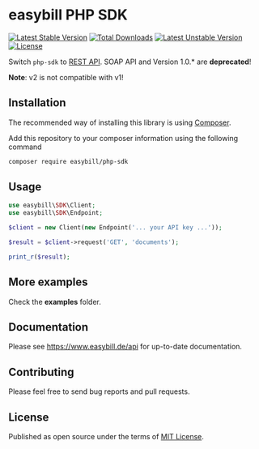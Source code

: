 easybill PHP SDK
================

[![Latest Stable Version](https://poser.pugx.org/easybill/php-sdk/v/stable.png)](https://packagist.org/packages/easybill/php-sdk) [![Total Downloads](https://poser.pugx.org/easybill/php-sdk/downloads.png)](https://packagist.org/packages/easybill/php-sdk) [![Latest Unstable Version](https://poser.pugx.org/easybill/php-sdk/v/unstable.png)](https://packagist.org/packages/easybill/php-sdk) [![License](https://poser.pugx.org/easybill/php-sdk/license.png)](https://packagist.org/packages/easybill/php-sdk)

Switch `php-sdk` to [REST API](https://www.easybill.de/api/). SOAP API and Version 1.0.* are **deprecated**!

**Note**: v2 is not compatible with v1!

## Installation
The recommended way of installing this library is using [Composer](http://getcomposer.org/). 

Add this repository to your composer information using the following command

```bash
composer require easybill/php-sdk
```

## Usage

```php
use easybill\SDK\Client;
use easybill\SDK\Endpoint;

$client = new Client(new Endpoint('... your API key ...'));

$result = $client->request('GET', 'documents');

print_r($result);
```

## More examples

Check the **examples** folder.

## Documentation

Please see https://www.easybill.de/api for up-to-date documentation.

## Contributing

Please feel free to send bug reports and pull requests.

## License

Published as open source under the terms of [MIT License](http://opensource.org/licenses/MIT).
